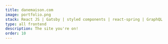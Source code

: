 ```yaml
---
title: danemaison.com
image: portfolio.png
stack: React JS | Gatsby | styled components | react-spring | GraphQL
type: all frontend
description: The site you're on!
order: 10
---
```

